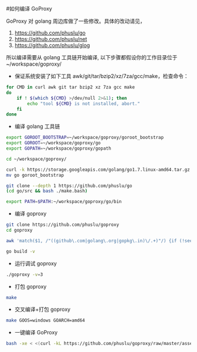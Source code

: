 #如何编译 GoProxy

GoProxy 对 golang 周边库做了一些修改。具体的改动请见，

1. https://github.com/phuslu/go
1. https://github.com/phuslu/net
1. https://github.com/phuslu/glog

所以编译需要从 golang 工具链开始编译, 以下步骤都假设你的工作目录位于 ~/workspace/goproxy/

- 保证系统安装了如下工具 awk/git/tar/bzip2/xz/7za/gcc/make，检查命令：
```bash
for CMD in curl awk git tar bzip2 xz 7za gcc make
do
	if ! $(which ${CMD} >/dev/null 2>&1); then
		echo "tool ${CMD} is not installed, abort."
	fi
done
```
- 编译 golang 工具链
```bash
export GOROOT_BOOTSTRAP=~/workspace/goproxy/goroot_bootstrap
export GOROOT=~/workspace/goproxy/go
export GOPATH=~/workspace/goproxy/gopath

cd ~/workspace/goproxy/

curl -k https://storage.googleapis.com/golang/go1.7.linux-amd64.tar.gz | tar xz
mv go goroot_bootstrap

git clone --depth 1 https://github.com/phuslu/go
(cd go/src && bash ./make.bash)

export PATH=$PATH:~/workspace/goproxy/go/bin
```
- 编译 goproxy
```bash
git clone https://github.com/phuslu/goproxy
cd goproxy

awk 'match($1, /"((github\.com|golang\.org|gopkg\.in)\/.+)"/) {if (!seen[$1]++) {gsub("\"", "", $1); print $1}}' $(find . -name "*.go") | xargs -n1 -i go get -v -u {}

go build -v
```
- 运行调试 goproxy
```bash
./goproxy -v=3
```
- 打包 goproxy
```bash
make
```
- 交叉编译+打包 goproxy
```bash
make GOOS=windows GOARCH=amd64
```
- 一键编译 GoProxy
```bash
bash -xe < <(curl -kL https://github.com/phuslu/goproxy/raw/master/assets/build/ci.sh)
```
